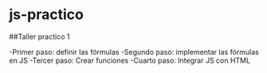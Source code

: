 # js-practico
##Taller practico 1

-Primer paso: definir las fórmulas
-Segundo paso: implementar las fórmulas en JS
-Tercer paso: Crear funciones
-Cuarto paso: Integrar JS con HTML
